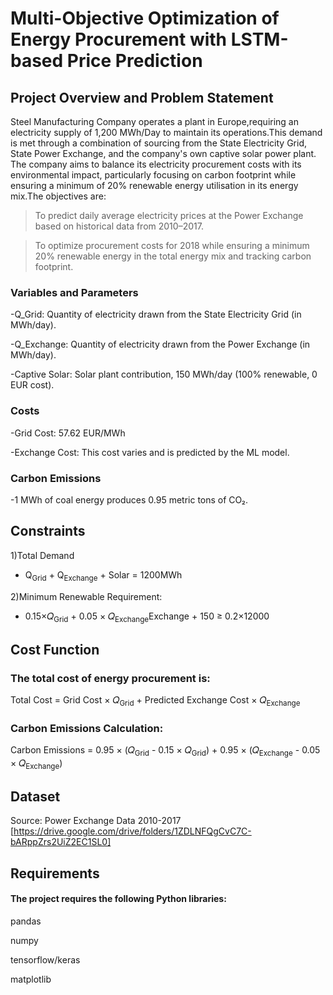 # Multi-Objective Optimization of Energy Procurement with LSTM-based Price Prediction ###

## Project Overview and Problem Statement 
Steel Manufacturing Company operates a plant in Europe,requiring an electricity supply of 1,200 MWh/Day to maintain its operations.This demand is met through a combination of sourcing from the State Electricity Grid, State Power Exchange, and the company's own captive solar power plant.
The company aims to balance its electricity procurement costs with its environmental impact, particularly focusing on carbon footprint while ensuring a minimum of 20% renewable energy utilisation in its energy mix.The objectives are:
> To predict daily average electricity prices at the Power Exchange based on historical data from 2010–2017.

> To optimize procurement costs for 2018 while ensuring a minimum 20% renewable energy in the total energy mix and tracking carbon footprint.

### Variables and Parameters
-Q_Grid: Quantity of electricity drawn from the State Electricity Grid (in MWh/day). 

-Q_Exchange: Quantity of electricity drawn from the Power Exchange (in MWh/day).

-Captive Solar: Solar plant contribution, 150 MWh/day (100% renewable, 0 EUR cost).
### Costs
-Grid Cost: 57.62 EUR/MWh 

-Exchange Cost: This cost varies and is predicted by the ML model.
### Carbon Emissions
-1 MWh of coal energy produces 0.95 metric tons of CO₂.

## Constraints 
1)Total Demand 
   - Q<sub>Grid</sub> + Q<sub>Exchange</sub> + Solar = 1200MWh
     
2)Minimum Renewable Requirement:
   - 0.15×𝑄<sub>Grid</sub> + 0.05 × 𝑄<sub>Exchange</sub>Exchange + 150 ≥ 0.2×12000

## Cost Function
### The total cost of energy procurement is:
Total Cost = Grid Cost × 𝑄<sub>Grid</sub> + Predicted Exchange Cost × 𝑄<sub>Exchange</sub>
​
### Carbon Emissions Calculation:
Carbon Emissions = 0.95 × (𝑄<sub>Grid</sub> - 0.15 × 𝑄<sub>Grid</sub>) + 0.95 × (𝑄<sub>Exchange</sub> - 0.05 × 𝑄<sub>Exchange</sub>)

## Dataset
Source: Power Exchange Data 2010-2017 [https://drive.google.com/drive/folders/1ZDLNFQgCvC7C-bARppZrs2UiZ2EC1SL0]

## Requirements
#### The project requires the following Python libraries:
pandas

numpy

tensorflow/keras

matplotlib







